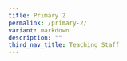 ```yaml
---
title: Primary 2
permalink: /primary-2/
variant: markdown
description: ""
third_nav_title: Teaching Staff
---
```

